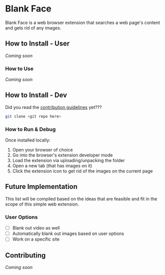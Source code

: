 # Blank Face

Blank Face is a web browser extension that searches a web page's content and gets rid of any images.

## How to Install - User

_Coming soon_

### How to Use

_Coming soon_

## How to Install - Dev

Did you read the [contribution guidelines](##Contributing) yet???

```bash
git clone <git repo here>
```

### How to Run & Debug

Once installed locally:

1. Open your browser of choice
2. Go into the browser's extension developer mode
3. Load the extension via uploading/unpacking the folder
4. Open a new tab (that has images on it)
5. Click the extension icon to get rid of the images on the current page

## Future Implementation

This list will be compiled based on the ideas that are feasible and fit in the scope of this simple web extension.

### User Options

- [ ] Blank out video as well
- [ ] Automatically blank out images based on user options
- [ ] Work on a specific site

## Contributing

_Coming soon_
